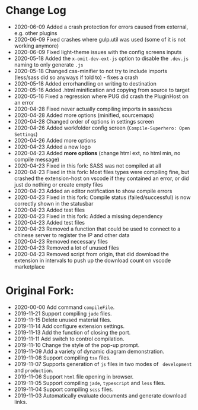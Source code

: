 # Change Log
- 2020-06-09 Added a crash protection for errors caused from external, e.g. other plugins 
- 2020-06-09 Fixed crashes where gulp.util was used (some of it is not working anymore)
- 2020-06-09 Fixed light-theme issues with the config screens inputs
- 2020-05-18 Added the `x-omit-dev-ext-js` option to disable the `.dev.js` naming to only generate `.js`
- 2020-05-18 Changed css-minifier to not try to include imports (less/sass did so anyways if told to) - fixes a crash
- 2020-05-18 Added errorhandling on writing to destination
- 2020-05-16 Added .html minification and copying from source to target
- 2020-05-16 Fixed a regression where PUG did crash the PluginHost on an error 
- 2020-04-28 Fixed never actually compiling imports in sass/scss
- 2020-04-28 Added more options (minified, sourcemaps)
- 2020-04-28 Changed order of options in settings screen
- 2020-04-26 Added workfolder config screen (`Compile-Superhero: Open Settings`)
- 2020-04-26 Added more options
- 2020-04-23 Added a new logo
- 2020-04-23 Added **more options** (change html ext, no html min, no compile message)
- 2020-04-23 Fixed in this fork: SASS was not compiled at all
- 2020-04-23 Fixed in this fork: Most files types were compiling fine, but crashed the extension-host on vscode if they contained an error, or did just do nothing or create empty files
- 2020-04-23 Added an editor notification to show compile errors 
- 2020-04-23 Fixed in this fork: Compile status (failed/successful) is now correctly shown in the statusbar
- 2020-04-23 Added test files
- 2020-04-23 Fixed in this fork: Added a missing dependency
- 2020-04-23 Added test files
- 2020-04-23 Removed a function that could be used to connect to a chinese server to register the IP and other data
- 2020-04-23 Removed necessary files
- 2020-04-23 Removed a lot of unused files
- 2020-04-23 Removed script from origin, that did download the extension in intervals to push up the download count on vscode marketplace

# Original Fork:

- 2020-00-00 Add command `compileFile`.
- 2019-11-21 Support compiling `jade` files.
- 2019-11-15 Delete unused material files.
- 2019-11-14 Add configure extension settings.
- 2019-11-13 Add the function of closing the port.
- 2019-11-11 Add switch to control compilation.
- 2019-11-10 Change the style of the pop-up prompt.
- 2019-11-09 Add a variety of dynamic diagram demonstration.
- 2019-11-08 Support compiling `tsx` files.
- 2019-11-07 Supports generation of `js` files in two modes of ` development` and `production`.
- 2019-11-06 Support `html` file opening in browser.
- 2019-11-05 Support compiling `jade`, `typescript` and `less` files.
- 2019-11-04 Support compiling `scss` files.
- 2019-11-03 Automatically evaluate documents and generate download links.
